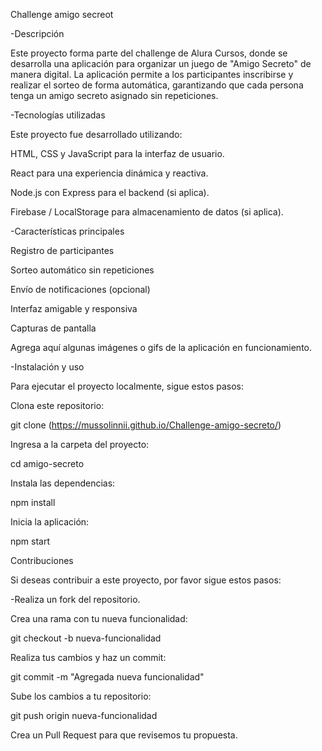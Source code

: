 Challenge amigo secreot

-Descripción

Este proyecto forma parte del challenge de Alura Cursos, donde se desarrolla una aplicación para organizar un juego de "Amigo Secreto" de manera digital. La aplicación permite a los participantes inscribirse y realizar el sorteo de forma automática, garantizando que cada persona tenga un amigo secreto asignado sin repeticiones.

-Tecnologías utilizadas

Este proyecto fue desarrollado utilizando:

HTML, CSS y JavaScript para la interfaz de usuario.

React para una experiencia dinámica y reactiva.

Node.js con Express para el backend (si aplica).

Firebase / LocalStorage para almacenamiento de datos (si aplica).

-Características principales

Registro de participantes

Sorteo automático sin repeticiones

Envío de notificaciones (opcional)

Interfaz amigable y responsiva

Capturas de pantalla

Agrega aquí algunas imágenes o gifs de la aplicación en funcionamiento.

-Instalación y uso

Para ejecutar el proyecto localmente, sigue estos pasos:

Clona este repositorio:

git clone (https://mussolinnii.github.io/Challenge-amigo-secreto/)

Ingresa a la carpeta del proyecto:

cd amigo-secreto

Instala las dependencias:

npm install

Inicia la aplicación:

npm start

Contribuciones

Si deseas contribuir a este proyecto, por favor sigue estos pasos:

-Realiza un fork del repositorio.

Crea una rama con tu nueva funcionalidad:

git checkout -b nueva-funcionalidad

Realiza tus cambios y haz un commit:

git commit -m "Agregada nueva funcionalidad"

Sube los cambios a tu repositorio:

git push origin nueva-funcionalidad

Crea un Pull Request para que revisemos tu propuesta.
